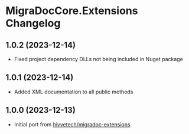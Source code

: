 # MigraDocCore.Extensions Changelog

## 1.0.2 (2023-12-14)
- Fixed project dependency DLLs not being included in Nuget package

## 1.0.1 (2023-12-14)
- Added XML documentation to all public methods

## 1.0.0 (2023-12-13)
- Initial port from [hivvetech/migradoc-extensions](https://github.com/hivvetech/migradoc-extensions)
